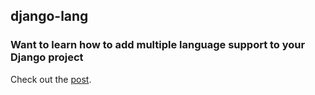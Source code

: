 ## django-lang

### Want to learn how to add multiple language support to your Django project

Check out the [post](https://testdriven.io/blog/multiple-languages-in-django/).

